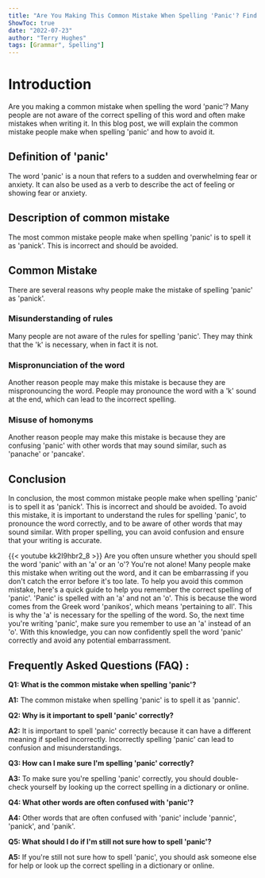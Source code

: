 ```yaml
---
title: "Are You Making This Common Mistake When Spelling 'Panic'? Find Out Now!"
ShowToc: true 
date: "2022-07-23"
author: "Terry Hughes" 
tags: [Grammar", Spelling"]
---
```

# Introduction
Are you making a common mistake when spelling the word 'panic'? Many people are not aware of the correct spelling of this word and often make mistakes when writing it. In this blog post, we will explain the common mistake people make when spelling 'panic' and how to avoid it.

## Definition of 'panic'
The word 'panic' is a noun that refers to a sudden and overwhelming fear or anxiety. It can also be used as a verb to describe the act of feeling or showing fear or anxiety.

## Description of common mistake
The most common mistake people make when spelling 'panic' is to spell it as 'panick'. This is incorrect and should be avoided.

## Common Mistake
There are several reasons why people make the mistake of spelling 'panic' as 'panick'.

### Misunderstanding of rules
Many people are not aware of the rules for spelling 'panic'. They may think that the 'k' is necessary, when in fact it is not.

### Mispronunciation of the word
Another reason people may make this mistake is because they are mispronouncing the word. People may pronounce the word with a 'k' sound at the end, which can lead to the incorrect spelling.

### Misuse of homonyms
Another reason people may make this mistake is because they are confusing 'panic' with other words that may sound similar, such as 'panache' or 'pancake'.

## Conclusion
In conclusion, the most common mistake people make when spelling 'panic' is to spell it as 'panick'. This is incorrect and should be avoided. To avoid this mistake, it is important to understand the rules for spelling 'panic', to pronounce the word correctly, and to be aware of other words that may sound similar. With proper spelling, you can avoid confusion and ensure that your writing is accurate.

{{< youtube kk2I9hbr2_8 >}} 
Are you often unsure whether you should spell the word 'panic' with an 'a' or an 'o'? You're not alone! Many people make this mistake when writing out the word, and it can be embarrassing if you don't catch the error before it's too late. To help you avoid this common mistake, here's a quick guide to help you remember the correct spelling of 'panic'. 'Panic' is spelled with an 'a' and not an 'o'. This is because the word comes from the Greek word 'panikos', which means 'pertaining to all'. This is why the 'a' is necessary for the spelling of the word. So, the next time you're writing 'panic', make sure you remember to use an 'a' instead of an 'o'. With this knowledge, you can now confidently spell the word 'panic' correctly and avoid any potential embarrassment.

## Frequently Asked Questions (FAQ) :
**Q1: What is the common mistake when spelling 'panic'?**

**A1:** The common mistake when spelling 'panic' is to spell it as 'pannic'. 

**Q2: Why is it important to spell 'panic' correctly?**

**A2:** It is important to spell 'panic' correctly because it can have a different meaning if spelled incorrectly. Incorrectly spelling 'panic' can lead to confusion and misunderstandings. 

**Q3: How can I make sure I'm spelling 'panic' correctly?**

**A3:** To make sure you're spelling 'panic' correctly, you should double-check yourself by looking up the correct spelling in a dictionary or online. 

**Q4: What other words are often confused with 'panic'?**

**A4:** Other words that are often confused with 'panic' include 'pannic', 'panick', and 'panik'. 

**Q5: What should I do if I'm still not sure how to spell 'panic'?**

**A5:** If you're still not sure how to spell 'panic', you should ask someone else for help or look up the correct spelling in a dictionary or online.






